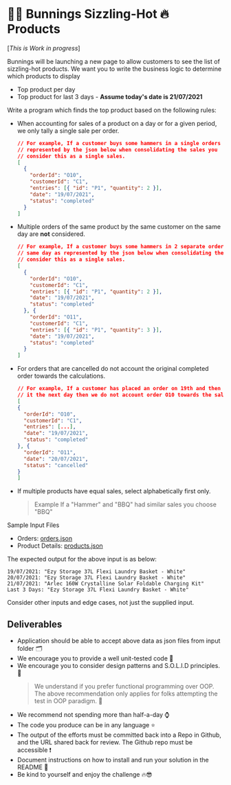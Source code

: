 # 🔨🔨 Bunnings Sizzling-Hot 🔥 Products

[*_This is Work in progress_*]

Bunnings will be launching a new page to allow customers to see the list of
sizzling-hot products. We want you to write the business logic to determine
which products to display

* Top product per day
* Top product for last 3 days - **Assume today's date is 21/07/2021**

Write a program which finds the top product based on the following rules:

* When accounting for sales of a product on a day or for a given period, we
  only tally a single sale per order.
  ```json
  // For example, If a customer buys some hammers in a single orders as
  // represented by the json below when consolidating the sales you
  // consider this as a single sales.
  [
    {
      "orderId": "O10",
      "customerId": "C1",
      "entries": [{ "id": "P1", "quantity": 2 }],
      "date": "19/07/2021",
      "status": "completed"
    }
  ]
  ```
* Multiple orders of the same product by the same customer on the same day are
  **not** considered.
  ```json
  // For example, If a customer buys some hammers in 2 separate orders on the
  // same day as represented by the json below when consolidating the sales you
  // consider this as a single sales.
  [
    {
      "orderId": "O10",
      "customerId": "C1",
      "entries": [{ "id": "P1", "quantity": 2 }],
      "date": "19/07/2021",
      "status": "completed"
    }, {
      "orderId": "O11",
      "customerId": "C1",
      "entries": [{ "id": "P1", "quantity": 3 }],
      "date": "19/07/2021",
      "status": "completed"
    }
  ]
  ```
* For orders that are cancelled do not account the original completed order
  towards the calculations.
    ```json
  // For example, If a customer has placed an order on 19th and then cancelled
  // it the next day then we do not account order O10 towards the sales.
  [
    {
      "orderId": "O10",
      "customerId": "C1",
      "entries": [...],
      "date": "19/07/2021",
      "status": "completed"
    }, {
      "orderId": "O11",
      "date": "20/07/2021",
      "status": "cancelled"
    }
  ]
* If multiple products have equal sales, select alphabetically first only.
  > Example If a "Hammer" and "BBQ" had similar sales you choose "BBQ"

Sample Input Files

* Orders: [orders.json](inputs/orders.json)
* Product Details: [products.json](inputs/products.json)

The expected output for the above input is as below:

```text
19/07/2021: "Ezy Storage 37L Flexi Laundry Basket - White"
20/07/2021: "Ezy Storage 37L Flexi Laundry Basket - White"
21/07/2021: "Arlec 160W Crystalline Solar Foldable Charging Kit"
Last 3 Days: "Ezy Storage 37L Flexi Laundry Basket - White"
```

Consider other inputs and edge cases, not just the supplied input.

## Deliverables

* Application should be able to accept above data as json files from input
  folder 🗂️
* We encourage you to provide a well unit-tested code 🧪
* We encourage you to consider design patterns and S.O.L.I.D principles. 🧱
  > We understand if you prefer functional programming over OOP. The above
  > recommendation only applies for folks attempting the test in OOP paradigm.
  > 🌱
* We recommend not spending more than half-a-day ⌚
* The code you produce can be in any language ⭐
* The output of the efforts must be committed back into a Repo in Github, and
  the URL shared back for review. The Github repo must be accessible ❗
* Document instructions on how to install and run your solution in the README 📄
* Be kind to yourself and enjoy the challenge 🔥😎

